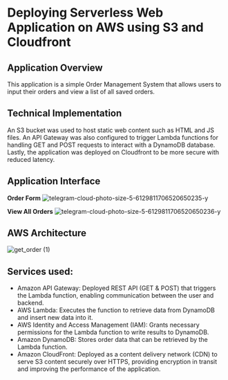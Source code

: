 # Deploying Serverless Web Application on AWS using S3 and Cloudfront

## Application Overview
This application is a simple Order Management System that allows users to input their orders and view a list of all saved orders. 

## Technical Implementation
An S3 bucket was used to host static web content such as HTML and JS files. An API Gateway was also configured to trigger Lambda functions for handling GET and POST requests to interact with a DynamoDB database. Lastly, the application was deployed on Cloudfront to be more secure with reduced latency. 

## Application Interface
**Order Form**
![telegram-cloud-photo-size-5-6129811706520650235-y](https://github.com/user-attachments/assets/8213266c-0164-4932-b17e-7b76e54385e8)

**View All Orders**
![telegram-cloud-photo-size-5-6129811706520650236-y](https://github.com/user-attachments/assets/955b58d7-031d-429e-881b-1aa2644614dc)

## AWS Architecture
![get_order (1)](https://github.com/user-attachments/assets/aad82285-1965-424d-92a1-b96b7908e486)

## Services used:

- Amazon API Gateway: Deployed REST API (GET & POST) that triggers the Lambda function, enabling communication between the user and backend.
- AWS Lambda: Executes the function to retrieve data from DynamoDB and insert new data into it.
- AWS Identity and Access Management (IAM): Grants necessary permissions for the Lambda function to write results to DynamoDB.
- Amazon DynamoDB: Stores order data that can be retrieved by the Lambda function.
- Amazon CloudFront: Deployed as a content delivery network (CDN) to serve S3 content securely over HTTPS, providing encryption in transit and improving the performance of the application.



